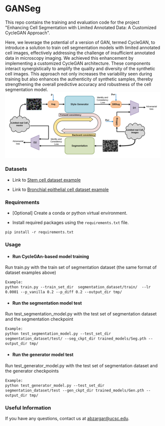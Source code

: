 # GANSeg 

This repo contains the training and evaluation code for the project "Enhancing Cell Segmentation with Limited Annotated Data: A Customized CycleGAN Approach". 

Here, we leverage the potential of a version of GAN, termed CycleGAN, to introduce a solution to train cell segmentation models with limited annotated cell images, effectively addressing the challenge of insufficient annotated data in microscopy imaging. We achieved this enhancement by implementing a customized CycleGAN architecture. These components interact synergistically to amplify the quality and diversity of the synthetic cell images. This approach not only increases the variability seen during training but also enhances the authenticity of synthetic samples, thereby strengthening the overall predictive accuracy and robustness of the cell segmentation model.![Screenshot](Figure1.png)

### Datasets

* Link to [Stem cell dataset example](https://drive.google.com/drive/folders/1M5UDPfjSrdWdCieGubpDiM31pHMclhaD?usp=sharing)

* Link to [Bronchial epithelial cell dataset example](https://drive.google.com/drive/folders/1NPK6VoyoUs77Uvx1fH091RwYrH8VgF4p?usp=sharing)

### Requirements

* [Optional] Create a conda or python virtual environment.

* Install required packages using the `requirements.txt` file.
```
pip install -r requirements.txt
```

### Usage
* #### Run CycleGAn-based model training
Run train.py with the train set of segmentation dataset (the same format of dataset examples above)
```
Example:
python train.py --train_set_dir  segmentation_dataset/train/  --lr 0.0001 --p_vanilla 0.2 --p_diff 0.2 --output_dir tmp/
```

* #### Run the segmentation model test
Run test_segmentation_model.py with the test set of segmentation dataset and the segmentation checkpoint
```
Example:
python test_segmentation_model.py --test_set_dir segmentation_dataset/test/ --seg_ckpt_dir trained_models/Seg.pth --output_dir tmp/
```
* #### Run the generator model test
Run test_generator_model.py with the test set of segmentation dataset and the generator checkpoints
```
Example:
python test_generator_model.py --test_set_dir segmentation_dataset/test --gen_ckpt_dir trained_models/Gen.pth --output_dir tmp/
```

### Useful Information
If you have any questions, contact us at abzargar@ucsc.edu.

